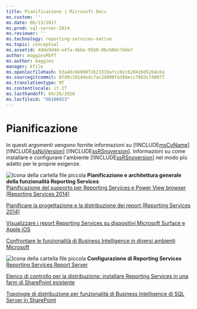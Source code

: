 ```yaml
---
title: Pianificazione | Microsoft Docs
ms.custom: ''
ms.date: 06/13/2017
ms.prod: sql-server-2014
ms.reviewer: ''
ms.technology: reporting-services-native
ms.topic: conceptual
ms.assetid: 4dde9d4d-e4fa-4bbe-91b0-0bcb0dc7dde7
author: maggiesMSFT
ms.author: maggies
manager: kfile
ms.openlocfilehash: b3a4dc8e890f2b23319afcc02c628410d5264c6a
ms.sourcegitcommit: 6fd8c1914de4c7ac24900fe388ecc7883c740077
ms.translationtype: MT
ms.contentlocale: it-IT
ms.lasthandoff: 04/26/2020
ms.locfileid: "66108023"
---
```

# <a name="planning"></a>Pianificazione
  In questi argomenti vengono fornite informazioni su [!INCLUDE[msCoName](../includes/msconame-md.md)] [!INCLUDE[ssNoVersion](../includes/ssnoversion-md.md)] [!INCLUDE[ssRSnoversion](../includes/ssrsnoversion-md.md)]. Informazioni su come installare e configurare l'ambiente [!INCLUDE[ssRSnoversion](../includes/ssrsnoversion-md.md)] nel modo più adatto per le proprie esigenze.  
  
 ![Icona della cartella file piccola](../../2014/integration-services/media/filefolder-small.gif "Icona della cartella file piccola") **Pianificazione e architettura generale della funzionalità Reporting Services**  
 [Pianificazione del supporto per Reporting Services e Power View browser &#40;Reporting Services 2014&#41;](../../2014/reporting-services/browser-support-for-reporting-services-and-power-view.md)  
  
 [Pianificare la progettazione e la distribuzione dei report &#40;Reporting Services 2014&#41;](plan-for-report-design-and-report-deployment-reporting-services.md)  
  
 [Visualizzare i report Reporting Services su dispositivi Microsoft Surface e Apple iOS](../../2014/reporting-services/view-reporting-services-reports-surface-ios-devices.md)  
  
 [Confrontare le funzionalità di Business Intelligence in diversi ambienti Microsoft](../../2014/reporting-services/compare-business-intelligence-capabilities-in-different-microsoft-environments.md)  
  
 ![Icona della cartella file piccola](../../2014/integration-services/media/filefolder-small.gif "Icona della cartella file piccola") **Configurazione di Reporting Services**  
 [Reporting Services Report Server](../../2014/reporting-services/reporting-services-report-server.md)  
  
 [Elenco di controllo per la distribuzione: installare Reporting Services in una farm di SharePoint esistente](../../2014/sql-server/install/deployment-checklist-install-reporting-services-existing-sharepoint-farm.md)  
  
 [Topologie di distribuzione per funzionalità di Business Intelligence di SQL Server in SharePoint](../sql-server/install/deployment-topologies-for-sql-server-bi-features-in-sharepoint.md)    
  
  
